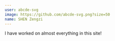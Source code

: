 ```yaml
---
user: abcde-svg
image: https://github.com/abcde-svg.png?size=50
name: SHEN Zengzi
---
```

I have worked on almost everything in this site!
